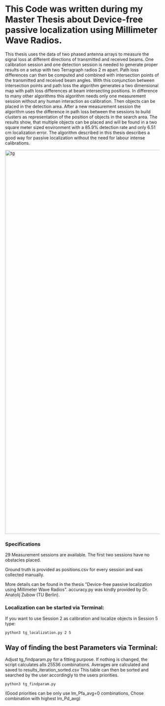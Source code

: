 # This Code was written during my Master Thesis about Device-free passive localization using Millimeter Wave Radios.

This thesis uses the data of two phased antenna arrays to measure the signal loss at different directions of transmitted and received beams. One calibration session and one detection session is needed to generate proper results on a setup with two Terragraph radios 2 m apart. Path loss differences can then be computed and combined with intersection points of the transmitted and received beam angles. With this conjunction between intersection points and path loss the algorithm generates a two dimensional map with path loss differences at beam intersecting positions. In difference to many other algorithms this algorithm needs only one measurement session without any human interaction as calibration. Then objects can be placed in the detection area. After a new measurement session the algorithm uses the difference in path loss between the sessions to build clusters as representation of the position of objects in the search area. The results show, that multiple objects can be placed and will be found in a two square meter sized environment with a 85.9% detection rate and only 6.51 cm localization error. The algorithm described in this thesis describes a good way for passive localization without the need for labour intense calibrations.


<img width="1248" alt="tg" src="https://user-images.githubusercontent.com/63147491/128741781-95204cce-d69f-4337-9bcb-223b91a1390b.png">

### Specifications

29 Measurement sessions are available. 
The first two sessions have no obstacles placed. 

Ground truth is provided as positions.csv for 
every session and was collected manually. 

More details can be found in the thesis
"Device-free passive localization using Millimeter Wave Radios".
accuracy.py was kindly provided by Dr. Anatolij Zubow (TU Berlin).


### Localization can be started via Terminal:

If you want to use Session 2 as calibration and 
localize objects in Session 5 type:

```python3 tg_localization.py 2 5```



Way of finding the best Parameters via Terminal:
----------------------------------------------------------------
Adjust tg_findparam.py for a fitting purpose.
If nothing is changed, the script calculates alls 25536 combinations.
Averages are calculated and saved to results_iteration_sorted.csv
This table can then be sorted and searched by the user 
accordingly to the users priorities.

```python3 tg_findparam.py```

(Good priorities can be  only use lm_Pfa_avg=0 combinations, 
Chose combination with highest lm_Pd_avg)

